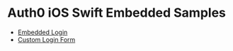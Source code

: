 # Auth0 iOS Swift Embedded Samples

- [Embedded Login](./01-Embedded-Login/README.md)
- [Custom Login Form](./02-Custom-Login-Form/README.md)
